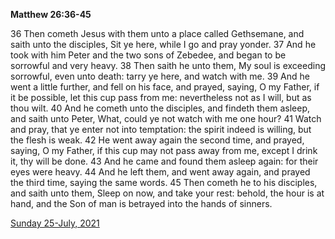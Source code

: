 **Matthew 26:36-45**

36 Then cometh Jesus with them unto a place called Gethsemane, and saith unto the disciples, Sit ye here, while I go and pray yonder. 37 And he took with him Peter and the two sons of Zebedee, and began to be sorrowful and very heavy. 38 Then saith he unto them, My soul is exceeding sorrowful, even unto death: tarry ye here, and watch with me. 39 And he went a little further, and fell on his face, and prayed, saying, O my Father, if it be possible, let this cup pass from me: nevertheless not as I will, but as thou wilt. 40 And he cometh unto the disciples, and findeth them asleep, and saith unto Peter, What, could ye not watch with me one hour? 41 Watch and pray, that ye enter not into temptation: the spirit indeed is willing, but the flesh is weak. 42 He went away again the second time, and prayed, saying, O my Father, if this cup may not pass away from me, except I drink it, thy will be done. 43 And he came and found them asleep again: for their eyes were heavy. 44 And he left them, and went away again, and prayed the third time, saying the same words. 45 Then cometh he to his disciples, and saith unto them, Sleep on now, and take your rest: behold, the hour is at hand, and the Son of man is betrayed into the hands of sinners.

[Sunday 25-July, 2021](https://t.me/s/daily_scripture)
